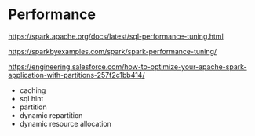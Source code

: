 # Performance

https://spark.apache.org/docs/latest/sql-performance-tuning.html

https://sparkbyexamples.com/spark/spark-performance-tuning/

https://engineering.salesforce.com/how-to-optimize-your-apache-spark-application-with-partitions-257f2c1bb414/
- caching
- sql hint
- partition
- dynamic repartition
- dynamic resource allocation


